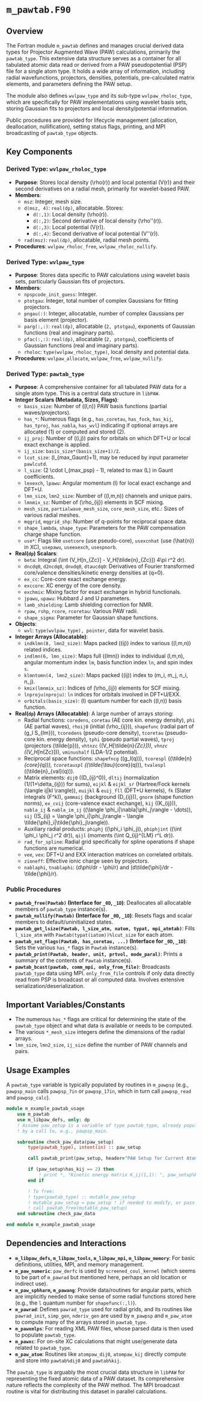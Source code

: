 # `m_pawtab.F90`

## Overview

The Fortran module `m_pawtab` defines and manages crucial derived data types for Projector Augmented Wave (PAW) calculations, primarily the `pawtab_type`. This extensive data structure serves as a container for all tabulated atomic data read or derived from a PAW pseudopotential (PSP) file for a single atom type. It holds a wide array of information, including radial wavefunctions, projectors, densities, potentials, pre-calculated matrix elements, and parameters defining the PAW setup.

The module also defines `wvlpaw_type` and its sub-type `wvlpaw_rholoc_type`, which are specifically for PAW implementations using wavelet basis sets, storing Gaussian fits to projectors and local density/potential information.

Public procedures are provided for lifecycle management (allocation, deallocation, nullification), setting status flags, printing, and MPI broadcasting of `pawtab_type` objects.

## Key Components

### Derived Type: `wvlpaw_rholoc_type`

-   **Purpose**: Stores local density \(\rho(r)\) and local potential \(V(r)\) and their second derivatives on a radial mesh, primarily for wavelet-based PAW.
-   **Members**:
    -   `msz`: Integer, mesh size.
    -   `d(msz, 4)`: `real(dp)`, allocatable. Stores:
        -   `d(:,1)`: Local density \(\rho(r)\).
        -   `d(:,2)`: Second derivative of local density \(\rho''(r)\).
        -   `d(:,3)`: Local potential \(V(r)\).
        -   `d(:,4)`: Second derivative of local potential \(V''(r)\).
    -   `rad(msz)`: `real(dp)`, allocatable, radial mesh points.
-   **Procedures**: `wvlpaw_rholoc_free`, `wvlpaw_rholoc_nullify`.

### Derived Type: `wvlpaw_type`

-   **Purpose**: Stores data specific to PAW calculations using wavelet basis sets, particularly Gaussian fits of projectors.
-   **Members**:
    -   `npspcode_init_guess`: Integer.
    -   `ptotgau`: Integer, total number of complex Gaussians for fitting projectors.
    -   `pngau(:)`: Integer, allocatable, number of complex Gaussians per basis element (projector).
    -   `parg(:,:)`: `real(dp)`, allocatable (`2, ptotgau`), exponents of Gaussian functions (real and imaginary parts).
    -   `pfac(:,:)`: `real(dp)`, allocatable (`2, ptotgau`), coefficients of Gaussian functions (real and imaginary parts).
    -   `rholoc`: `type(wvlpaw_rholoc_type)`, local density and potential data.
-   **Procedures**: `wvlpaw_allocate`, `wvlpaw_free`, `wvlpaw_nullify`.

### Derived Type: `pawtab_type`

-   **Purpose**: A comprehensive container for all tabulated PAW data for a single atom type. This is a central data structure in `libPAW`.
-   **Integer Scalars (Metadata, Sizes, Flags)**:
    -   `basis_size`: Number of \((l,n)\) PAW basis functions (partial waves/projectors).
    -   `has_*`: Numerous flags (e.g., `has_coretau`, `has_fock`, `has_kij`, `has_tproj`, `has_nabla`, `has_wvl`) indicating if optional arrays are allocated (1) or computed and stored (2).
    -   `ij_proj`: Number of \((i,j)\) pairs for orbitals on which DFT+U or local exact exchange is applied.
    -   `ij_size`: `basis_size*(basis_size+1)/2`.
    -   `lcut_size`: \(l_{max\_Gaunt}+1\), may be reduced by input parameter `pawlcutd`.
    -   `l_size`: \(2 \cdot l_{max\_psp} - 1\), related to max \(L\) in Gaunt coefficients.
    -   `lexexch`, `lpawu`: Angular momentum \(l\) for local exact exchange and DFT+U.
    -   `lmn_size`, `lmn2_size`: Number of \((l,m,n)\) channels and unique pairs.
    -   `lmnmix_sz`: Number of \(\rho_{ij}\) elements in SCF mixing.
    -   `mesh_size`, `partialwave_mesh_size`, `core_mesh_size`, etc.: Sizes of various radial meshes.
    -   `mqgrid`, `mqgrid_shp`: Number of q-points for reciprocal space data.
    -   `shape_lambda`, `shape_type`: Parameters for the PAW compensation charge shape function.
    -   `use*`: Flags like `usetcore` (use pseudo-core), `usexcnhat` (use \(\hat{n}\) in XC), `usepawu`, `useexexch`, `usespnorb`.
-   **Real(`dp`) Scalars**:
    -   `beta`: Integral \(\int (V_H[n_{Zc}] - V_H[\tilde{n}_{Zc}]) 4\pi r^2 dr\).
    -   `dncdq0`, `d2ncdq0`, `dnvdq0`, `dtaucdq0`: Derivatives of Fourier transformed core/valence densities/kinetic energy densities at \(q=0\).
    -   `ex_cc`: Core-core exact exchange energy.
    -   `exccore`: XC energy of the core density.
    -   `exchmix`: Mixing factor for exact exchange in hybrid functionals.
    -   `jpawu`, `upawu`: Hubbard J and U parameters.
    -   `lamb_shielding`: Lamb shielding correction for NMR.
    -   `rpaw`, `rshp`, `rcore`, `rcoretau`: Various PAW radii.
    -   `shape_sigma`: Parameter for Gaussian shape functions.
-   **Objects**:
    -   `wvl`: `type(wvlpaw_type), pointer`, data for wavelet basis.
-   **Integer Arrays (Allocatable)**:
    -   `indklmn(8, lmn2_size)`: Maps packed \((ij)\) index to various \((l,m,n)\) related indices.
    -   `indlmn(6, lmn_size)`: Maps full \((lmn)\) index to individual \(l,m,n\), angular momentum index `lm`, basis function index `ln`, and spin index `s`.
    -   `klmntomn(4, lmn2_size)`: Maps packed \((ij)\) index to \(m_i, m_j, n_i, n_j\).
    -   `kmix(lmnmix_sz)`: Indices of \(\rho_{ij}\) elements for SCF mixing.
    -   `lnproju(nproju)`: `ln` indices for orbitals involved in DFT+U/EXX.
    -   `orbitals(basis_size)`: \(l\) quantum number for each \((l,n)\) basis function.
-   **Real(`dp`) Arrays (Allocatable)**: A large number of arrays storing:
    -   Radial functions: `coredens`, `coretau` (AE core kin. energy density), `phi` (AE partial waves), `rhoij0` (initial \(\rho_{ij}\)), `shapefunc` (radial part of \(g_l S_{lm}\)), `tcoredens` (pseudo-core density), `tcoretau` (pseudo-core kin. energy density), `tphi` (pseudo partial waves), `tproj` (projectors \(\tilde{p}\)), `vhtnzc` (\(V_H[\tilde{n}_{Zc}]\)), `vhnzc` (\(V_H[n_{Zc}]\)), `vminushalf` (LDA-1/2 potential).
    -   Reciprocal space functions: `shapefncg` (\(g_l(q)\)), `tcorespl` (\(\tilde{n}_{core}(q)\)), `tcoretauspl` (\(\tilde{\tau}_{core}(q)\)), `tvalespl` (\(\tilde{n}_{val}(q)\)).
    -   Matrix elements: `dij0` (\(D_{ij}^0\)), `dltij` (normalization \(1/(1+\delta_{ij})\) for sums), `eijkl` & `eijkl_sr` (Hartree/Fock kernels \(\langle ij|kl \rangle\)), `euijkl` & `euij_fll` (DFT+U kernels), `fk` (Slater integrals \(F^k\)), `gammaij` (background \(D_{ij}\)), `gnorm` (shape function norms), `ex_cvij` (core-valence exact exchange), `kij` (\(K_{ij}\)), `nabla_ij` & `nabla_im_ij` (\(\langle \phi_i|\nabla|\phi_j\rangle - \dots\)), `sij` (\(S_{ij} = \langle \phi_i|\phi_j\rangle - \langle \tilde{\phi}_i|\tilde{\phi}_j\rangle\)).
    -   Auxiliary radial products: `phiphj` (\(\phi_i \phi_j\)), `phiphjint` (\(\int \phi_i \phi_j r^2 dr\)), `qijl` (moments \(\int Q_{ij}^{LM} r^L dr\)).
    -   `rad_for_spline`: Radial grid specifically for spline operations if shape functions are numerical.
    -   `vee`, `vex`: DFT+U and EXX interaction matrices on correlated orbitals.
    -   `zioneff`: Effective ionic charge seen by projectors.
    -   `nablaphi`, `tnablaphi`: \(d\phi/dr - \phi/r\) and \(d\tilde{\phi}/dr - \tilde{\phi}/r\).

### Public Procedures

-   **`pawtab_free(Pawtab)` (Interface for `_0D`, `_1D`)**: Deallocates all allocatable members of `pawtab_type` instance(s).
-   **`pawtab_nullify(Pawtab)` (Interface for `_0D`, `_1D`)**: Resets flags and scalar members to default/uninitialized states.
-   **`pawtab_get_lsize(Pawtab, l_size_atm, natom, typat, mpi_atmtab)`**: Fills `l_size_atm` with `Pawtab(typat(iatom))%lcut_size` for each atom.
-   **`pawtab_set_flags(Pawtab, has_coretau, ...)` (Interface for `_0D`, `_1D`)**: Sets the various `has_*` flags in `Pawtab` instance(s).
-   **`pawtab_print(Pawtab, header, unit, prtvol, mode_paral)`**: Prints a summary of the contents of `Pawtab` instance(s).
-   **`pawtab_bcast(pawtab, comm_mpi, only_from_file)`**: Broadcasts `pawtab_type` data using MPI. `only_from_file` controls if only data directly read from PSP is broadcast or all computed data. Involves extensive serialization/deserialization.

## Important Variables/Constants

-   The numerous `has_*` flags are critical for determining the state of the `pawtab_type` object and what data is available or needs to be computed.
-   The various `*_mesh_size` integers define the dimensions of the radial arrays.
-   `lmn_size`, `lmn2_size`, `ij_size` define the number of PAW channels and pairs.

## Usage Examples

A `pawtab_type` variable is typically populated by routines in `m_pawpsp` (e.g., `pawpsp_main` calls `pawpsp_7in` or `pawpsp_17in`, which in turn call `pawpsp_read` and `pawpsp_calc`).

```fortran
module m_example_pawtab_usage
    use m_pawtab
    use m_libpaw_defs, only: dp
    ! Assume paw_setup is a variable of type pawtab_type, already populated
    ! by a call to, e.g., pawpsp_main.

    subroutine check_paw_data(paw_setup)
        type(pawtab_type), intent(in) :: paw_setup

        call pawtab_print(paw_setup, header="PAW Setup for Current Atom Type", prtvol=1)

        if (paw_setup%has_kij == 2) then
            ! print *, "Kinetic energy matrix K_ij(1,1): ", paw_setup%kij(1)
        end if

        ! To free:
        ! type(pawtab_type) :: mutable_paw_setup
        ! mutable_paw_setup = paw_setup ! if needed to modify, or pass intent(inout)
        ! call pawtab_free(mutable_paw_setup)
    end subroutine check_paw_data

end module m_example_pawtab_usage
```

## Dependencies and Interactions

-   **`m_libpaw_defs`, `m_libpaw_tools`, `m_libpaw_mpi`, `m_libpaw_memory`**: For basic definitions, utilities, MPI, and memory management.
-   **`m_paw_numeric`**: `paw_derfc` is used by `screened_coul_kernel` (which seems to be part of `m_pawrad` but mentioned here, perhaps an old location or indirect use).
-   **`m_paw_sphharm`, `m_pawang`**: Provide data/routines for angular parts, which are implicitly needed to make sense of some radial functions stored here (e.g., the `l` quantum number for `shapefunc(:,l)`).
-   **`m_pawrad`**: Defines `pawrad_type` used for radial grids, and its routines like `pawrad_init`, `simp_gen`, `nderiv_gen` are used by `m_pawpsp` and `m_paw_atom` to compute many of the arrays stored in `pawtab_type`.
-   **`m_pawxmlps`**: For reading XML PAW files, whose parsed data is then used to populate `pawtab_type`.
-   **`m_pawxc`**: For on-site XC calculations that might use/generate data related to `pawtab_type`.
-   **`m_paw_atom`**: Routines like `atompaw_dij0`, `atompaw_kij` directly compute and store into `pawtab%dij0` and `pawtab%kij`.

The `pawtab_type` is arguably the most crucial data structure in `libPAW` for representing the fixed atomic data of a PAW dataset. Its comprehensive nature reflects the complexity of the PAW method. The MPI broadcast routine is vital for distributing this dataset in parallel calculations.
